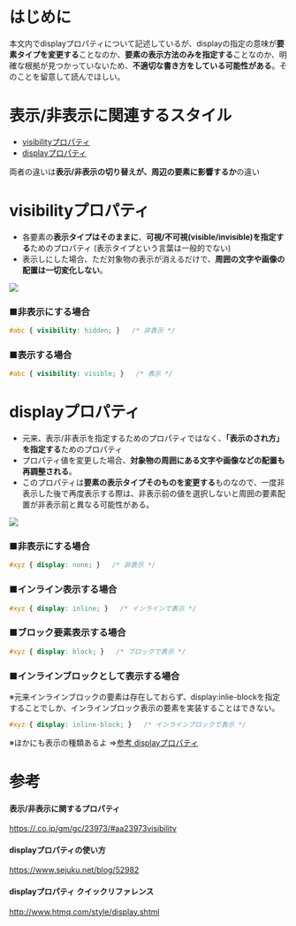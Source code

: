 # はじめに
本文内でdisplayプロパティについて記述しているが、displayの指定の意味が**要素タイプを変更する**ことなのか、**要素の表示方法のみを指定する**ことなのか、明確な根拠が見つかっていないため、**不適切な書き方をしている可能性がある**。そのことを留意して読んでほしい。

# 表示/非表示に関連するスタイル
- [visibilityプロパティ](#visibilityプロパティ)
- [displayプロパティ](#displayプロパティ)

両者の違いは**表示/非表示の切り替えが、周辺の要素に影響するか**の違い


# visibilityプロパティ
- 各要素の**表示タイプはそのままに**、**可視/不可視(visible/invisible)を指定する**ためのプロパティ
  (表示タイプという言葉は一般的でない)
- 表示しにした場合、ただ対象物の表示が消えるだけで、**周囲の文字や画像の配置は一切変化しない**。  
  
![](https://pro-aa.s3.ap-northeast-1.amazonaws.com/aa/gm/article/2/3/9/7/3/201807260041/visibilityimageL.png)
  
### ■非表示にする場合
```css
#abc { visibility: hidden; }   /* 非表示 */
```

### ■表示する場合
```css
#abc { visibility: visible; }   /* 表示 */
```

# displayプロパティ
- 元来、表示/非表示を指定するためのプロパティではなく、**「表示のされ方」を指定する**ためのプロパティ
- プロパティ値を変更した場合、**対象物の周囲にある文字や画像などの配置も再調整される**。  
- このプロパティは**要素の表示タイプそのものを変更する**ものなので、一度非表示した後で再度表示する際は、非表示前の値を選択しないと周囲の要素配置が非表示前と異なる可能性がある。
  
![](https://pro-aa.s3.ap-northeast-1.amazonaws.com/aa/gm/article/2/3/9/7/3/201807260042/displayimageL.png)

### ■非表示にする場合
```css
#xyz { display: none; }   /* 非表示 */
```
### ■インライン表示する場合
```css
#xyz { display: inline; }   /* インラインで表示 */
```

### ■ブロック要素表示する場合
```css
#xyz { display: block; }   /* ブロックで表示 */
```

### ■インラインブロックとして表示する場合
※元来インラインブロックの要素は存在しておらず、display:inlie-blockを指定することでしか、インラインブロック表示の要素を実装することはできない。
```css
#xyz { display: inline-block; }   /* インラインブロックで表示 */
```

※ほかにも表示の種類あるよ ⇒[参考 displayプロパティ](#http://www.htmq.com/style/display.shtml)

# 参考
#### 表示/非表示に関するプロパティ
[https://.co.jp/gm/gc/23973/#aa23973visibility](https://.co.jp/gm/gc/23973/#aa23973visibility)

#### displayプロパティの使い方
https://www.sejuku.net/blog/52982

#### displayプロパティ クイックリファレンス
http://www.htmq.com/style/display.shtml
